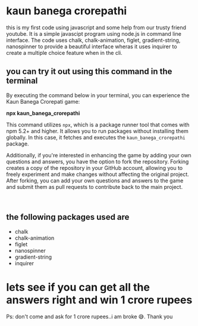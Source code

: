 <h1> kaun banega crorepathi </h1>
this is my first code using javascript and some help from our trusty friend youtube.
It is a simple javascipt program using node.js in command line interface.
The code uses chalk, chalk-animation, figlet, gradient-string, nanospinner to provide a beautiful interface wheras it uses inquirer to create a multiple choice feature when in the cli.
<br>
<h2>you can try it out using this command in the terminal</h2>
<p>By executing the command below in your terminal, you can experience the Kaun Banega Crorepati game:</p>
<b>npx kaun_banega_crorepathi</b>

<br>

<p>This command utilizes <code>npx</code>, which is a package runner tool that comes with npm 5.2+ and higher. It allows you to run packages without installing them globally. In this case, it fetches and executes the <code>kaun_banega_crorepathi</code> package.</p>

<p>Additionally, if you're interested in enhancing the game by adding your own questions and answers, you have the option to fork the repository. Forking creates a copy of the repository in your GitHub account, allowing you to freely experiment and make changes without affecting the original project. After forking, you can add your own questions and answers to the game and submit them as pull requests to contribute back to the main project.</p>

<br>
<h2> the following packages used are </h2>
<ul>
<li>chalk</li>
<li>chalk-animation</li>
<li>figlet</li>
<li>nanospinner</li>
<li>gradient-string</li>
<li>inquirer</li>
</ul>

<h1>lets see if you can get all the answers right and win 1 crore rupees</h1>

Ps: don't come and ask for 1 crore rupees..i am broke 😅.
Thank you
